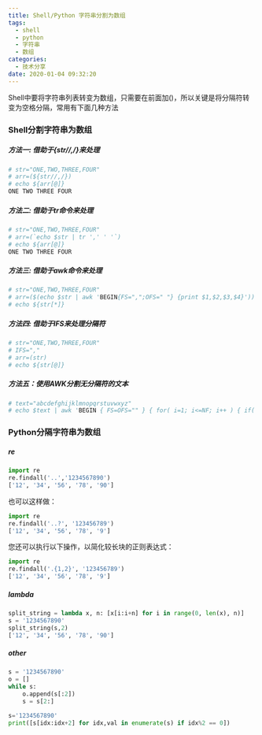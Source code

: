 ```yaml
---
title: Shell/Python 字符串分割为数组
tags:
  - shell
  - python
  - 字符串
  - 数组
categories:
  - 技术分享
date: 2020-01-04 09:32:20
---
```


Shell中要将字符串列表转变为数组，只需要在前面加()，所以关键是将分隔符转变为空格分隔，常用有下面几种方法

### Shell分割字符串为数组

##### 方法一: 借助于{str//,/}来处理
```bash
# str="ONE,TWO,THREE,FOUR"
# arr=(${str//,/})
# echo ${arr[@]}
ONE TWO THREE FOUR
```
<!-- more -->

##### 方法二: 借助于tr命令来处理

```bash
# str="ONE,TWO,THREE,FOUR"
# arr=(`echo $str | tr ',' ' '`) 
# echo ${arr[@]}
ONE TWO THREE FOUR
```

##### 方法三: 借助于awk命令来处理
```bash
# str="ONE,TWO,THREE,FOUR"
# arr=($(echo $str | awk 'BEGIN{FS=",";OFS=" "} {print $1,$2,$3,$4}'))
# echo ${str[*]}
```

##### 方法四: 借助于IFS来处理分隔符
```bash
# str="ONE,TWO,THREE,FOUR"
# IFS=","
# arr=(str)
# echo ${str[@]}
```

##### 方法五：使用AWK分割无分隔符的文本

```bash
# text="abcdefghijklmnopqrstuvwxyz"
# echo $text | awk 'BEGIN { FS=OFS="" } { for( i=1; i<=NF; i++ ) { if( i%4==0 && i!=NF ) { printf $i" " } else { printf $i }} print "" }'
```



### Python分隔字符串为数组

##### re

```python
import re
re.findall('..','1234567890')
['12', '34', '56', '78', '90']
```

也可以这样做：

```python
import re
re.findall('..?', '123456789')
['12', '34', '56', '78', '9']
```

您还可以执行以下操作，以简化较长块的正则表达式：

```python
import re
re.findall('.{1,2}', '123456789')
['12', '34', '56', '78', '9']
```

##### lambda

```python
split_string = lambda x, n: [x[i:i+n] for i in range(0, len(x), n)]
s = '1234567890'
split_string(s,2)
['12', '34', '56', '78', '90']
```

##### other

```python
s = '1234567890'
o = []
while s:
    o.append(s[:2])
    s = s[2:]
```

```python
s='1234567890'
print([s[idx:idx+2] for idx,val in enumerate(s) if idx%2 == 0])
```





